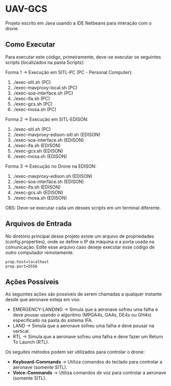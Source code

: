 # UAV-GCS

Projeto escrito em Java usando a IDE Netbeans para interação com o drone.

## Como Executar

Para executar este código, primeiramente, deve-se executar os seguintes scripts (localizados na pasta Scripts):

Forma 1 -> Execução em SITL-PC (PC - Personal Computer):

1. ./exec-sitl.sh                  (PC)
2. ./exec-mavproxy-local.sh        (PC)
3. ./exec-soa-interface.sh         (PC)
4. ./exec-ifa.sh                   (PC)
5. ./exec-gcs.sh                   (PC)
6. ./exec-mosa.sh                  (PC)

Forma 2 -> Execução em SITL-EDISON:

1. ./exec-sitl.sh                  (PC)
2. ./exec-mavproxy-edison-sitl.sh  (EDISON)
3. ./exec-soa-interface.sh         (EDISON)
4. ./exec-ifa.sh                   (EDISON)
5. ./exec-gcs.sh                   (EDISON)
6. ./exec-mosa.sh                  (EDISON)

Forma 3 -> Execução no Drone na EDISON:

1. ./exec-mavproxy-edison.sh       (EDISON)
2. ./exec-soa-interface.sh         (EDISON)
3. ./exec-ifa.sh                   (EDISON)
4. ./exec-gcs.sh                   (EDISON)
5. ./exec-mosa.sh                  (EDISON)

OBS: Deve-se executar cada um desses scripts em um terminal diferente.

## Arquivos de Entrada

No diretório principal desse projeto existe um arquivo de propriedades (config.properties), onde se define o IP da máquina e a porta usada na comunicação.
Edite esse arquivo caso deseje executar esse código de outro computador remotamente.

```
prop.host=localhost
prop.port=5556
```

## Ações Possíveis

As seguintes ações são possíveis de serem chamadas a qualquer instante desde que aeronave esteja em voo:

* EMERGENCY-LANDING -> Simula que a aeronave sofreu uma falha e deve pousar usando o algoritmo (MPGA4s, GA4s, DE4s ou GH4s) especificado na pasta do sistema IFA.
* LAND -> Simula que a aeronave sofreu uma falha e deve pousar na vertical.
* RTL -> Simula que a aeronave sofreu uma falha e deve fazer um Return To Launch (RTL).


Os seguites métodos podem ser utilizados para controlar o drone:

* **Keyboard-Commands** -> Utiliza comandos do teclado para controlar a aeronave (somente SITL).
* **Voice-Commands** -> Utiliza comandos de voz para controlar a aeronave (somente SITL).

